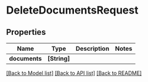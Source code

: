 # DeleteDocumentsRequest

## Properties
Name | Type | Description | Notes
------------ | ------------- | ------------- | -------------
**documents** | **[String]** |  | 

[[Back to Model list]](../README.md#documentation-for-models) [[Back to API list]](../README.md#documentation-for-api-endpoints) [[Back to README]](../README.md)


